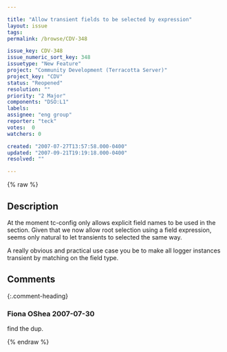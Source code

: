 ```yaml
---

title: "Allow transient fields to be selected by expression"
layout: issue
tags: 
permalink: /browse/CDV-348

issue_key: CDV-348
issue_numeric_sort_key: 348
issuetype: "New Feature"
project: "Community Development (Terracotta Server)"
project_key: "CDV"
status: "Reopened"
resolution: ""
priority: "2 Major"
components: "DSO:L1"
labels: 
assignee: "eng group"
reporter: "teck"
votes:  0
watchers: 0

created: "2007-07-27T13:57:58.000-0400"
updated: "2007-09-21T19:19:18.000-0400"
resolved: ""

---
```




{% raw %}



## Description

<div markdown="1" class="description">

At the moment tc-config only allows explicit field names to be used in the <transient-fields> section. Given that we now allow root selection using a field expression, seems only natural to let transients to selected the same way. 

A really obvious and practical use case you be to make all logger instances transient by matching on the field type. 

</div>

## Comments


{:.comment-heading}
### **Fiona OShea** <span class="date">2007-07-30</span>

<div markdown="1" class="comment">

find the dup.

</div>



{% endraw %}
